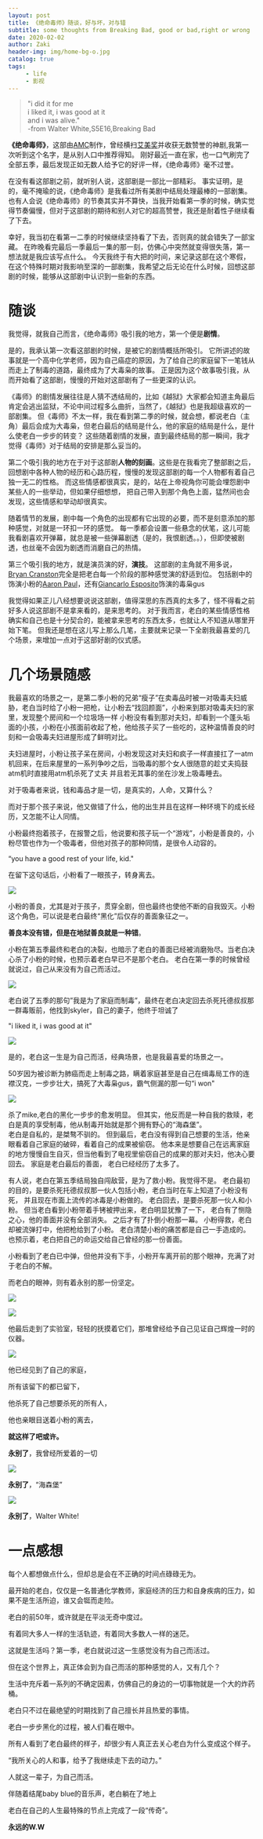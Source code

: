 ```yaml
---
layout: post
title: 《绝命毒师》随谈，好与坏，对与错
subtitle: some thoughts from Breaking Bad, good or bad,right or wrong
date: 2020-02-02
author: Zaki
header-img: img/home-bg-o.jpg
catalog: true
tags:
     - life
     - 影视
---
```



> "i did it for me<br />
> i liked it, i was good at it<br />
> and i was alive."<br />
>                     -from Walter White,S5E16,Breaking Bad




  <strong>《绝命毒师》</strong>，这部由<a href="https://www.amc.com">AMC</a>制作，曾经横扫<a href="https://www.emmys.com">艾美奖</a>并收获无数赞誉的神剧,我第一次听到这个名字，是从别人口中推荐得知。
刚好最近一直在家，也一口气刷完了全部五季，最后发现正如无数人给予它的好评一样，《绝命毒师》毫不过誉。<br /> 

在没有看这部剧之前，就听别人说，这部剧是一部比一部精彩。
事实证明，是的，毫不掩瑜的说，《绝命毒师》是我看过所有美剧中结局处理最棒的一部剧集。
也有人会说《绝命毒师》的节奏其实并不算快，当我开始看第一季的时候，确实觉得节奏偏慢，但对于这部剧的期待和别人对它的超高赞誉，我还是耐着性子继续看了下去。<br />
  
  幸好，我当初在看第一二季的时候继续坚持看了下去，否则真的就会错失了一部宝藏。
在昨晚看完最后一季最后一集的那一刻，仿佛心中突然就变得很失落，第一想法就是我应该写点什么。
今天我终于有大把的时间，来记录这部在这个寒假，在这个特殊时期对我影响至深的一部剧集，我希望之后无论在什么时候，回想这部剧的时候，能够从这部剧中认识到一些新的东西。

# 随谈

我觉得，就我自己而言，《绝命毒师》吸引我的地方，第一个便是<strong>剧情</strong>。


是的，我承认第一次看这部剧的时候，是被它的剧情概括所吸引。
它所讲述的故事就是一个高中化学老师，因为自己癌症的原因，为了给自己的家庭留下一笔钱从而走上了制毒的道路，最终成为了大毒枭的故事。
正是因为这个故事吸引我，从而开始看了这部剧，慢慢的开始对这部剧有了一些更深的认识。


《毒师》的剧情发展往往是人猜不透结局的，比如《越狱》大家都会知道主角最后肯定会逃出监狱，不论中间过程多么曲折，当然了，《越狱》也是我超级喜欢的一部剧集。
但《毒师》不太一样，我在看到第二季的时候，就会想，都说老白（主角）最后会成为大毒枭，但老白最后的结局是什么，他的家庭的结局是什么，是什么使老白一步步的转变？
这些随着剧情的发展，直到最终结局的那一瞬间，我才觉得《毒师》对于结局的安排是那么妥当的。


第二个吸引我的地方在于对于这部剧<strong>人物的刻画</strong>。这些是在我看完了整部剧之后，回想剧中各种人物的经历和心路历程，慢慢的发现这部剧的每一个人物都有着自己独一无二的性格。
而这些情感都很真实，是的，站在上帝视角你可能会埋怨剧中某些人的一些举动，但如果仔细想想，
把自己带入到那个角色上面，猛然间也会发现，这些情感和举动却很真实。


随着情节的发展，剧中每一个角色的出现都有它出现的必要，而不是刻意添加的那种感觉，对就是一环扣一环的感觉。
每一季都会设置一些悬念的伏笔，这儿可能我看剧喜欢开弹幕，就总是被一些弹幕剧透（是的，我恨剧透。。），但即使被剧透，也丝毫不会因为剧透而消磨自己的热情。


第三个吸引我的地方，就是演员演的好，<strong>演技</strong>。
这部剧的主角就不用多说，<a href="https://baike.baidu.com/item/布莱恩·克兰斯顿">Bryan Cranston</a>完全是把老白每一个阶段的那种感觉演的舒适到位。
包括剧中的饰演小粉的<a href="https://baike.baidu.com/item/亚伦·保尔/10976161">Aaron Paul</a>，还有<a href="https://baike.baidu.com/item/吉安卡洛·埃斯珀西多">Giancarlo Esposito</a>饰演的毒枭gus


我觉得如果正儿八经想要说说这部剧，值得深思的东西真的太多了，怪不得看之前好多人说这部剧不是拿来看的，是来思考的。
对于我而言，老白的某些情感性格确实和自己也是十分契合的，能被拿来思考的东西太多，也就让人不知道从哪里开始下笔。
但我还是想在这儿写上那么几笔，主要就来记录一下全剧我最喜爱的几个场景，来增加一点对于这部好剧的仪式感。


# 几个场景随感


我最喜欢的场景之一，是第二季小粉的兄弟“瘦子”在卖毒品时被一对吸毒夫妇威胁，老白当时给了小粉一把枪，让小粉去“找回颜面”，小粉来到那对吸毒夫妇的家里，发现整个房间和一个垃圾场一样
小粉没有看到那对夫妇，却看到一个蓬头垢面的小孩，小粉在小孩面前收起了枪，他给孩子买了一些吃的，这种温情善良的时刻和一会吸毒夫妇进屋形成了鲜明对比。


夫妇进屋时，小粉让孩子呆在房间，小粉发现这对夫妇和疯子一样直接扛了一atm机回来，在后来屋里的一系列争吵之后，当吸毒的那个女人很随意的趁丈夫捣鼓atm机时直接用atm机杀死了丈夫
并且若无其事的坐在沙发上吸毒睡去。


对于吸毒者来说，钱和毒品才是一切，是真实的，人命，又算什么？


而对于那个孩子来说，他又做错了什么，他的出生并且在这样一种环境下的成长经历，又怎能不让人同情。


小粉最终抱着孩子，在报警之后，他说要和孩子玩一个“游戏”，小粉是善良的，小粉尽管也作为一个吸毒者，但他对孩子的那种同情，是很令人动容的。



“you have a good rest of your life, kid."


在留下这句话后，小粉看了一眼孩子，转身离去。

![](https://tva1.sinaimg.cn/large/006tNbRwly1gbi25skjbzj30u00gvdjj.jpg)


小粉的善良，尤其是对于孩子，贯穿全剧，但也最终也使他不断的自我毁灭。小粉这个角色，可以说是老白最终“黑化”后仅存的善面象征之一。<br />


<strong>善良本没有错，但是在地狱善良就是一种错</strong>。


小粉在第五季最终和老白的决裂，也暗示了老白的善面已经被消磨殆尽。当老白决心杀了小粉的时候，也预示着老白早已不是那个老白。
老白在第一季的时候曾经就说过，自己从来没有为自己而活过。<br />

![](https://tva1.sinaimg.cn/large/006tNbRwly1gbi328dffbj30hs0jqdh0.jpg)<br />

老白说了五季的那句”我是为了家庭而制毒”，最终在老白决定回去杀死托德叔叔那一群毒贩前，他找到skyler，自己的妻子，他终于坦诚了

"i liked it, i was good at it"<br />

![](https://tva1.sinaimg.cn/large/006tNbRwly1gbi32xiekgj30m811fabf.jpg)<br />

是的，老白这一生是为自己而活，经典场景，也是我最喜爱的场景之一。<br />

50岁因为被诊断为肺癌而走上制毒之路，瞒着家庭甚至是自己在缉毒局工作的连襟汉克，一步步壮大，搞死了大毒枭gus，霸气侧漏的那一句“i won"


![](https://tva1.sinaimg.cn/large/006tNbRwly1gbi349duutj31120kujvl.jpg)<br />

杀了mike,老白的黑化一步步的愈发明显。
但其实，他反而是一种自我的救赎，老白是真的享受制毒，他从制毒开始就是那个拥有野心的“海森堡”。
<br />
老白是自私的，是桀骜不驯的。
但到最后，老白没有得到自己想要的生活，他亲眼看着自己家庭的破碎，看着自己的成果被偷窃。
他本来是想要自己在远离家庭的地方慢慢自生自灭，但当他看到了电视里偷窃自己的成果的那对夫妇，他决心要回去。
家庭是老白最后的善面，
老白已经经历了太多了。



有人说，老白在第五季结局独自闯敌营，是为了救小粉。我觉得不是。
老白最初的目的，是要杀死托德叔叔那一伙人包括小粉，老白当时在车上知道了小粉没有死，
并且现在市面上流传的冰毒是小粉做的。
老白回去，是要杀死那一伙人和小粉。
但当老白看到小粉带着手铐被押出来，老白明显犹豫了一下，
老白有了恻隐之心，他的善面并没有全部消失。
之后才有了扑倒小粉那一幕。
小粉得救，老白却被流弹打中，他把枪给到了小粉。
老白清楚小粉的痛苦都是自己一手造成的。
也预示着，老白把自己的命运交给自己曾经的那一份善面。<br />


小粉看到了老白已中弹，但他并没有下手，小粉开车离开前的那个眼神，充满了对于老白的不解。<br />


而老白的眼神，则有着永别的那一份坚定。


![](https://tva1.sinaimg.cn/large/006tNbRwly1gbi367z7roj30zk0k0js2.jpg)

![](https://tva1.sinaimg.cn/large/006tNbRwly1gbi36nl3wnj30zk0k0q3r.jpg)<br />



他最后走到了实验室，轻轻的抚摸着它们，那堆曾经给予自己见证自己辉煌一时的仪器。<br />




![](https://tva1.sinaimg.cn/large/006tNbRwly1gbi37nopzij30hi0bndgk.jpg)<br />


他已经见到了自己的家庭，<br />


所有该留下的都已留下，<br />


他杀死了自己想要杀死的所有人，<br />


他也亲眼目送着小粉的离去，<br />


<strong>就这样了吧或许。</strong><br />




<strong>永别了</strong>，我曾经所爱着的一切<br />

![](https://tva1.sinaimg.cn/large/006tNbRwly1gbi392eir9j31120kut9c.jpg)

<strong>永别了</strong>，“海森堡”<br />

![](https://tva1.sinaimg.cn/large/006tNbRwly1gbi34xs95wj31hc0u00u7.jpg)


<strong>永别了</strong>，Walter White!



# 一点感想


每个人都想做点什么，但却总是会在不正确的时间点碌碌无为。


最开始的老白，仅仅是一名普通化学教师，家庭经济的压力和自身疾病的压力，如果不是生活所迫，谁又会铤而走险。


老白的前50年，或许就是在平淡无奇中度过。


有着同大多人一样的生活轨迹，有着同大多数人一样的迷茫。


这就是生活吗？第一季，老白就说过这一生感觉没有为自己而活过。


但在这个世界上，真正体会到为自己而活的那种感觉的人，又有几个？


生活中充斥着一系列的不确定因素，仿佛自己的身边的一切事物就是一个大的炸药桶。


老白只不过在最绝望的时期找到了自己擅长并且热爱的事情。


老白一步步黑化的过程，被人们看在眼中。


所有人看到了老白最终的样子，却很少有人真正去关心老白为什么变成这个样子。


“我所关心的人和事，给予了我继续走下去的动力。”


人就这一辈子，为自己而活。


伴随着结尾baby blue的音乐声，老白躺在了地上


老白在自己的人生最特殊的节点上完成了一段“传奇”。

<strong>永远的W.W</strong>
















